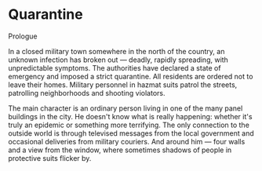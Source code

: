 # Quarantine

Prologue

In a closed military town somewhere in the north of the country, an unknown infection has broken out — deadly, rapidly spreading, with unpredictable symptoms. The authorities have declared a state of emergency and imposed a strict quarantine. All residents are ordered not to leave their homes. Military personnel in hazmat suits patrol the streets, patrolling neighborhoods and shooting violators.

The main character is an ordinary person living in one of the many panel buildings in the city. He doesn't know what is really happening: whether it's truly an epidemic or something more terrifying. The only connection to the outside world is through televised messages from the local government and occasional deliveries from military couriers. And around him — four walls and a view from the window, where sometimes shadows of people in protective suits flicker by.
